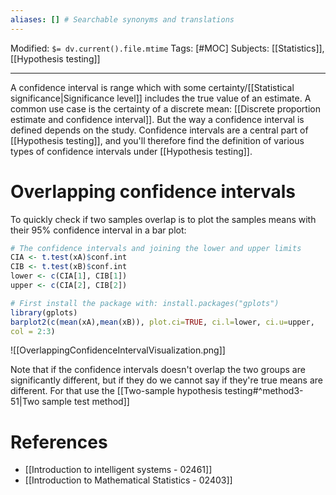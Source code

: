 ```yaml
---
aliases: [] # Searchable synonyms and translations
---
```

Modified: `$= dv.current().file.mtime`
Tags: [#MOC]
Subjects: [[Statistics]], [[Hypothesis testing]]
****
A confidence interval is range which with some certainty/[[Statistical significance|Significance level]] includes the true value of an estimate.
A common use case is the certainty of a discrete mean: [[Discrete proportion estimate and confidence interval]].
But the way a confidence interval is defined depends on the study. Confidence intervals are a central part of [[Hypothesis testing]], and you'll therefore find the definition of various types of confidence intervals under [[Hypothesis testing]].

# Overlapping confidence intervals
To quickly check if two samples overlap is to plot the samples means with their 95% confidence interval in a bar plot:
```R
# The confidence intervals and joining the lower and upper limits
CIA <- t.test(xA)$conf.int
CIB <- t.test(xB)$conf.int
lower <- c(CIA[1], CIB[1])
upper <- c(CIA[2], CIB[2])

# First install the package with: install.packages("gplots")
library(gplots)
barplot2(c(mean(xA),mean(xB)), plot.ci=TRUE, ci.l=lower, ci.u=upper,
col = 2:3)
```
<span class="centerImg">![[OverlappingConfidenceIntervalVisualization.png]]</span>

Note that if the confidence intervals doesn't overlap the two groups are significantly different, but if they do we cannot say if they're true means are different. For that use the [[Two-sample hypothesis testing#^method3-51|Two sample test method]]

# References
- [[Introduction to intelligent systems - 02461]]
- [[Introduction to Mathematical Statistics - 02403]]